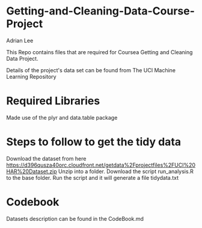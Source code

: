 Getting-and-Cleaning-Data-Course-Project
========================================
Adrian Lee

This Repo contains files that are required for Coursea Getting and Cleaning Data Project.

Details of the project's data set can be found from The UCI Machine Learning Repository

Required Libraries
=================
Made use of the plyr and data.table package

Steps to follow to get the tidy data
====================================
Download the dataset from here https://d396qusza40orc.cloudfront.net/getdata%2Fprojectfiles%2FUCI%20HAR%20Dataset.zip
Unzip into a folder.
Download the script run_analysis.R to the base folder.
Run the script and it will generate a file tidydata.txt

Codebook
========
Datasets description can be found in the CodeBook.md

